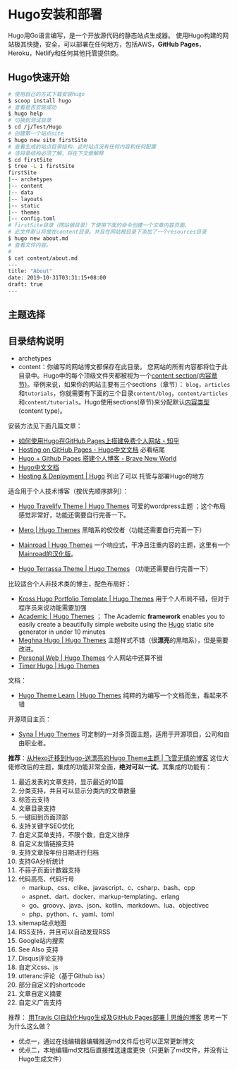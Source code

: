 # Hugo安装和部署

Hugo用Go语言编写，是一个开放源代码的静态站点生成器。 使用Hugo构建的网站极其快捷，安全，可以部署在任何地方，包括AWS，**GitHub Pages**，Heroku，Netlify和任何其他托管提供商。 



## Hugo快速开始

```bash
# 使用自己的方式下载安装hugo
$ scoop install hugo
# 查看是否安装成功
$ hugo help
# 切换到测试目录
$ cd /j/Test/Hugo
# 创建第一个站点site
$ hugo new site firstSite
# 查看生成的站点目录结构，此时站点没有任何内容和任何配置
# 该目录结构必须了解，将在下文做解释
$ cd firstSite
$ tree -L 1 firstSite
firstSite
|-- archetypes
|-- content
|-- data
|-- layouts
|-- static
|-- themes
|-- config.toml
# firstSite目录（网站根目录）下使用下面的命令创建一个文章内容页面。
# 此文件默认将放在content目录。并且在网站根目录下添加了一个resources目录
$ hugo new about.md
# 查看文件内容。
# 
$ cat content/about.md
---
title: "About"
date: 2019-10-31T03:31:15+08:00
draft: true
---

```



## 主题选择





## 目录结构说明



- archetypes
- content：你编写的网站博文都保存在此目录。 您网站的所有内容都将位于此目录中。Hugo中的每个顶级文件夹都被视为一个[content section(内容章节)](https://gohugo.io/content-management/sections/)。举例来说，如果你的网站主要有三个sections（章节）： `blog`，`articles`和`tutorials`，你就需要有下面的三个目录`content/blog`，`content/articles`和`content/tutorials`。Hugo使用sections(章节)来分配默认[内容类型](https://gohugo.io/content-management/types/)(content type)。 



安装方法见下面几篇文章：

- [如何使用Hugo在GitHub Pages上搭建免费个人网站 - 知乎](https://zhuanlan.zhihu.com/p/37752930)
- [Hosting on GitHub Pages - Hugo中文文档](https://www.gohugo.org/doc/tutorials/github-pages-blog/) 必看结尾
- [Hugo + Github Pages 搭建个人博客 - Brave New World](https://nusr.github.io/post/2019/2019-04-26-creat-hugo-blog/)  
- [Hugo中文文档](https://www.gohugo.org/)
- [Hosting &amp; Deployment | Hugo](https://gohugo.io/hosting-and-deployment/) 列出了可以 托管与部署Hugo的地方





适合用于个人技术博客（按优先顺序排列）：

- [Hugo Travelify Theme | Hugo Themes](https://themes.gohugo.io/hugo-travelify-theme/)   可爱的wordpress主题 ；这个布局感觉非常好，功能还需要自行完善一下。

- [Mero | Hugo Themes](https://themes.gohugo.io/mero/) 黑暗系的佼佼者（功能还需要自行完善一下）

- [Mainroad | Hugo Themes](https://themes.gohugo.io/mainroad/)  一个响应式，干净且注重内容的主题，这里有一个 [Mainroad的汉化版](https://github.com/jasonhancn/mainroad-cn)。

- [Hugo Terrassa Theme | Hugo Themes](https://themes.gohugo.io/hugo-terrassa-theme/) （功能还需要自行完善一下）

  

比较适合个人非技术类的博主，配色布局好：

- [Kross Hugo Portfolio Template | Hugo Themes](https://themes.gohugo.io/kross-hugo-portfolio-template/) 用于个人布局不错，但对于程序员来说功能需要加强
- [Academic | Hugo Themes](https://themes.gohugo.io/academic/) ； The Academic **framework** enables you to easily create a beautifully simple website using the [Hugo](https://gohugo.io/) static site generator in under 10 minutes 
- [Meghna Hugo | Hugo Themes](https://themes.gohugo.io/meghna-hugo/) 主题样式不错（很**漂亮**的黑暗系），但是需要改进。
- [Personal Web | Hugo Themes](https://themes.gohugo.io/personal-web/) 个人网站中还算不错
- [Timer Hugo | Hugo Themes](https://themes.gohugo.io/timer-hugo/)

文档：

- [Hugo Theme Learn | Hugo Themes](https://themes.gohugo.io/hugo-theme-learn/) 纯粹的为编写一个文档而生，看起来不错

开源项目主页：

- [Syna | Hugo Themes](https://themes.gohugo.io/syna/)  可定制的一对多页面主题，适用于开源项目，公司和自由职业者。 





**推荐**：[从Hexo迁移到Hugo-送漂亮的Hugo Theme主题 | 飞雪无情的博客](https://www.flysnow.org/2018/07/29/from-hexo-to-hugo.html) 这位大佬修改后的主题，集成的功能非常全面，**绝对可以一试**。其集成的功能有：

1. 最近发表的文章支持，显示最近的10篇
2. 分类支持，并且可以显示分类内的文章数量
3. 标签云支持
4. 文章目录支持
5. 一键回到页面顶部
6. 支持关键字SEO优化
7. 自定义菜单支持，不限个数，自定义排序
8. 自定义友情链接支持
9. 支持文章按年份日期进行归档
10. 支持GA分析统计
11. 不蒜子页面计数器支持
12. 代码高亮、代码行号
    - markup、css、clike、javascript、c、csharp、bash、cpp
    - aspnet、dart、docker、markup-templating、erlang
    - go、groovy、java、json、kotlin、markdown、lua、objectivec
    - php、python、r、yaml、toml
13. sitemap站点地图
14. RSS支持，并且可以自动发现RSS
15. Google站内搜索
16. See Also 支持
17. Disqus评论支持
18. 自定义css、js
19. utteranc评论（基于Github iss）
20. 部分自定义的shortcode
21. 文章自定义摘要
22. 自定义广告支持













推荐： [用Travis CI自动化Hugo生成及GitHub Pages部署 | 思维的博客](https://xusiwei.github.io/post/2019/10/hugo-github-pages-with-travis-ci/) 思考一下为什么这么做？

- 优点一，通过在线编辑器编辑推送md文件后也可以正常更新博文
- 优点二，本地编辑md文档后直接推送速度更快（只更新了md文件，并没有让Hugo生成文件）


